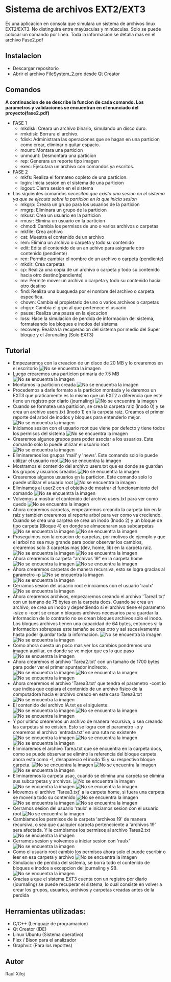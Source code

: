 # Sistema de archivos EXT2/EXT3

Es una aplicacion en consola que simulara un sistema de archivos linux EXT2/EXT3. No distinguira entre mayúsculas y minúsculas. Solo se puede colocar un comando por línea. Toda la informacion se detalla mas en el archivo Fase2.pdf

## Instalacion
- Descargar repositorio
- Abrir el archivo FileSystem_2.pro desde Qt Creator

## Comandos
**A continuacion de se describe la funcion de cada comando. Los parametros y validaciones se encuentran en el enunciado del proyecto(fase2.pdf)**
* FASE 1
  - mkdisk: Creara un archivo binario, simulando un disco duro.
  - rmkdisk: Borrara el archivo.
  - fdisk: Administrara las operaciones que se hagan en una particion como crear, eliminar o quitar espacio.
  - mount: Montara una particion
  - unmount: Desmontara una particion
  - rep: Generara un reporte tipo imagen
  - exec: Ejecutara un archivo con comandos ya escritos. 
* FASE 2
  - mkfs: Realiza el formateo copleto de una particion. 
  - login: Inicia sesion en el sistema de una particion
  - logout: Cierra sesion en el sistema
* Los siguientes comandos *necesitan que exista una sesion en el sistema ya que se ejecuta sobre la particion en la que inicia sesion*
  - mkgrp: Creara un grupo para los usuarios de la particion
  - rmgrp: Eliminara un grupo de la particion
  - mkusr: Crea un usuario en la particion
  - rmusr: Elimina un usuario en la particion
  - chmod: Cambia los permisos de uno o varios archivos o carpetas
  - mkfile: Crea archivo 
  - cat: Muestra el contenido de un archivo
  - rem: Elimina un archivo o carpeta y todo su contenido
  - edit: Edita el contenido de un an achivo para asignarle otro contenido (pendiente)
  - ren: Permite cambiar el nombre de un archivo o carpeta (pendiente)
  - mkdir: Crea carpetas
  - cp: Realiza una copia de un archivo o carpeta y todo su contenido hacia otro destino(pendiente)
  - mv: Permite mover un archivo o carpeta y todo su contenido hacia otro destino
  - find: Realiza una busqueda por el nombre del archivo o carpeta especifica.
  - chown: Cambia el propietario de uno o varios archivos o carpetas
  - chgrp: Cambia el grpo al que pertenece el usuario 
  - pause: Realiza una pausa en la ejecucion
  - loss: Hace la simulacion de perdida de informacion del sistema, formateando los bloques e inodos del sistema
  - recovery: Realiza la recuperacion del sistema por medio del Super bloque y el Jorunaling (Solo EXT3)

## Tutorial
 - Empezaremos con la creacion de un disco de 20 MB y lo crearemos en el escritorio 
 ![No se encuentra la imagen](https://github.com/raulxiloj/FileSystem_2/blob/master/Imagenes/Comandos/mkdisk.png)
 - Luego crearemos una particion primaria de 7.5 MB 
 ![No se encuentra la imagen](https://github.com/raulxiloj/FileSystem_2/blob/master/Imagenes/Comandos/fdisk.png)
 - Montamos la particion creada 
 ![No se encuentra la imagen](https://github.com/raulxiloj/FileSystem_2/blob/master/Imagenes/Comandos/mount.png)
 - Procedemos a darle formato a la particion montada y le daremos un EXT3 que praticamente es lo mismo que un EXT2 a diferencia que este tiene un registro por diario (journaling)
 ![No se encuentra la imagen](https://github.com/raulxiloj/FileSystem_2/blob/master/Imagenes/Comandos/mkfs.png)
 - Cuando se formatea una particion, se crea la carpeta raiz (Inodo 0) y se crea un archivo users.txt (Inodo 1) en la carpeta raiz. Creamos el primer reporte del arbol de inodos y bloques para entenderlo mejor.
 ![No se encuentra la imagen](https://github.com/raulxiloj/FileSystem_2/blob/master/Imagenes/Reportes/reporte1_tree.jpg)
 - Iniciamos sesion con el usuario root que viene por defecto y tiene todos los permisos del sistema
 ![No se encuentra la imagen](https://github.com/raulxiloj/FileSystem_2/blob/master/Imagenes/Comandos/login.png)
 - Crearemos algunos grupos para poder asociar a los usuarios. Este comando solo lo puede utilizar el usuario root
 ![No se encuentra la imagen](https://github.com/raulxiloj/FileSystem_2/blob/master/Imagenes/Comandos/mkgrp.png)
 - Eliminaremos los grupos 'mail' y 'news'. Este comando solo lo puede utilizar el usuario root
![No se encuentra la imagen](https://github.com/raulxiloj/FileSystem_2/blob/master/Imagenes/Comandos/rmgrp.png)
 - Mostramos el contenido del archivo users.txt que es donde se guardan los grupos y usuarios creados 
 ![No se encuentra la imagen](https://github.com/raulxiloj/FileSystem_2/blob/master/Imagenes/Comandos/cat.png)
 - Crearemos algunos usuarios en la particion. Este comando solo lo puede utilizar el usuario root
 ![No se encuentra la imagen](https://github.com/raulxiloj/FileSystem_2/blob/master/Imagenes/Comandos/mkusr.png)
 - Eliminamos al user2 con el objetivo de mostrar el funcionamiento del comando
 ![No se encuentra la imagen](https://github.com/raulxiloj/FileSystem_2/blob/master/Imagenes/Comandos/rmusr.png)
 - Volvemos a mostrar el contenido del archivo users.txt para ver como quedo
 ![No se encuentra la imagen](https://github.com/raulxiloj/FileSystem_2/blob/master/Imagenes/Comandos/cat2.png)
 - Ahora crearemos carpetas, empezaremos creando la carpeta bin en la raiz y tambien crearemos el reporte arbol para ver como va creciendo. Cuando se crea una carptea se crea un inodo (Inodo 2) y un bloque de tipo carpeta (Bloque 4) en donde se almacenaran sus subcarpetas
 ![No se encuentra la imagen](https://github.com/raulxiloj/FileSystem_2/blob/master/Imagenes/Comandos/mkdir1.png)
 ![No se encuentra la imagen](https://github.com/raulxiloj/FileSystem_2/blob/master/Imagenes/Reportes/reporte2.1_tree.jpg)
 - Proseguimos con la creacion de carpetas, por motivos de ejemplo y que el arbol no sea muy grande para poder observar los cambios, crearemos solo 3 carpetas mas (dev, home, lib) en la carpeta raiz.
 ![No se encuentra la imagen](https://github.com/raulxiloj/FileSystem_2/blob/master/Imagenes/Comandos/mkdir2.png)
 ![No se encuentra la imagen](https://github.com/raulxiloj/FileSystem_2/blob/master/Imagenes/Reportes/reporte2.2_tree.jpg)
 - Ahora crearemos la carpeta "archivos 19" en la carpeta home 
 ![No se encuentra la imagen](https://github.com/raulxiloj/FileSystem_2/blob/master/Imagenes/Comandos/mkdir3.png)
 ![No se encuentra la imagen](https://github.com/raulxiloj/FileSystem_2/blob/master/Imagenes/Reportes/reporte2.3_tree.jpg)
 - Ahora crearemos carpetas de manera recursiva, esto se logra gracias al parametro -p 
 ![No se encuentra la imagen](https://github.com/raulxiloj/FileSystem_2/blob/master/Imagenes/Comandos/mkdir4.png)
 ![No se encuentra la imagen](https://github.com/raulxiloj/FileSystem_2/blob/master/Imagenes/Reportes/reporte2.4_tree.jpg)
 - Cerramos sesion del usuario root e iniciamos con el usuario 'raulx' 
 ![No se encuentra la imagen](https://github.com/raulxiloj/FileSystem_2/blob/master/Imagenes/Comandos/logoi.png)
 - Ahora crearemos archivos, empezaremos creando el archivo 'Tarea1.txt' con un tamano de 75 bytes en la carpeta docs. Cuando se crea un archivo, se crea un inodo y dependiendo si el archivo tiene el parametro -size o -cont se crean n bloques archivos necesarios para guardar la informacion de lo contrario no se crean bloques archivos solo el inodo. Los bloques archivos tienen una capacidad de 64 bytes, entonces si la informacion sobrepasa este tamaño se crea otro y asi sucesivamente hasta poder guardar toda la informacion. 
 ![No se encuentra la imagen](https://github.com/raulxiloj/FileSystem_2/blob/master/Imagenes/Comandos/mkfile1.png)
 ![No se encuentra la imagen](https://github.com/raulxiloj/FileSystem_2/blob/master/Imagenes/Reportes/reporte3.1_tree.jpg)
 - Como ahora cuesta un poco mas ver los cambios pondremos una imagen auxiliar, en donde se ve mejor que es lo que paso
 ![No se encuentra la imagen](https://github.com/raulxiloj/FileSystem_2/blob/master/Imagenes/Reportes/reporte3.1_zoom.png)
 - Ahora crearemos el archivo 'Tarea2.txt' con un tamaño de 1700 bytes para poder ver el primer apuntador indirecto. 
 ![No se encuentra la imagen](https://github.com/raulxiloj/FileSystem_2/blob/master/Imagenes/Comandos/mkfile2.png)
 ![No se encuentra la imagen](https://github.com/raulxiloj/FileSystem_2/blob/master/Imagenes/Reportes/reporte3.2_tree.jpg)
 ![No se encuentra la imagen](https://github.com/raulxiloj/FileSystem_2/blob/master/Imagenes/Reportes/reporte3.2_zoom.png)
 - Ahora crearemos el archivo 'Tarea3.txt' que tendra el parametro -cont lo que indica que copiara el contenido de un archivo fisico de la computadora hacia el archivo creado en este caso Tarea3.txt
 ![No se encuentra la imagen](https://github.com/raulxiloj/FileSystem_2/blob/master/Imagenes/Comandos/mkfile4.png)
 - El contenido del archivo IA.txt es el siguiente: 
 ![No se encuentra la imagen](https://github.com/raulxiloj/FileSystem_2/blob/master/Imagenes/Reportes/contenido.png)
 ![No se encuentra la imagen](https://github.com/raulxiloj/FileSystem_2/blob/master/Imagenes/Reportes/reporte3.3_tree.jpg)
 ![No se encuentra la imagen](https://github.com/raulxiloj/FileSystem_2/blob/master/Imagenes/Reportes/reporte3.3_zoom.png)
 - Y por ultimo crearemos un archivo de manera recursiva, o sea creando las carpetas si no existen. Esto se logra con el parametro -p y crearemos el archivo 'entrada.txt' en una ruta no existente
 ![No se encuentra la imagen](https://github.com/raulxiloj/FileSystem_2/blob/master/Imagenes/Comandos/mkfile3.png)
 ![No se encuentra la imagen](https://github.com/raulxiloj/FileSystem_2/blob/master/Imagenes/Reportes/reporte3.4_tree.jpg)
 ![No se encuentra la imagen](https://github.com/raulxiloj/FileSystem_2/blob/master/Imagenes/Reportes/reporte3.4_zoom.png)
 - Eliminaremos el archivo Tarea.txt que se encuentra en la carpeta docs, como se puede observar se elimino la referencia del bloque carpeta ahora esta como -1, desaparecio el inodo 15 y su respectivo bloque carpeta.
 ![No se encuentra la imagen](https://github.com/raulxiloj/FileSystem_2/blob/master/Imagenes/Comandos/rem.png)
 ![No se encuentra la imagen](https://github.com/raulxiloj/FileSystem_2/blob/master/Imagenes/Reportes/reporte4.1_tree.jpg)
 ![No se encuentra la imagen](https://github.com/raulxiloj/FileSystem_2/blob/master/Imagenes/Reportes/reporte4.1_zoom.png)
 - Eliminaremos la carpeta usac, cuando se elimina una carpeta se elimina sus subcarpetas y archivos.
 ![No se encuentra la imagen](https://github.com/raulxiloj/FileSystem_2/blob/master/Imagenes/Comandos/rem2.png)
 ![No se encuentra la imagen](https://github.com/raulxiloj/FileSystem_2/blob/master/Imagenes/Reportes/reporte4.2_tree.jpg)
 ![No se encuentra la imagen](https://github.com/raulxiloj/FileSystem_2/blob/master/Imagenes/Reportes/reporte4.2_zoom.png)
 - Movemos el archivo 'Tarea3.txt' a la carpeta home, si fuera una carpeta se moveria todo su contenido
 ![No se encuentra la imagen](https://github.com/raulxiloj/FileSystem_2/blob/master/Imagenes/Comandos/mv.png)
 ![No se encuentra la imagen](https://github.com/raulxiloj/FileSystem_2/blob/master/Imagenes/Reportes/reporte4.3_tree.jpg)
 ![No se encuentra la imagen](https://github.com/raulxiloj/FileSystem_2/blob/master/Imagenes/Reportes/reporte4.3_zoom.png)
 - Cerramos sesion del usuario 'raulx' e iniciamos sesion con el usuario root 
 ![No se encuentra la imagen](https://github.com/raulxiloj/FileSystem_2/blob/master/Imagenes/Comandos/logoi2.png)
 - Cambiamos los permisos de la carpeta 'archivos 19' de manera recursiva, o sea que cualquier carpeta perteneciente a 'archivos 19' sera afectada. Y le cambiamos los permisos al archivo Tarea2.txt
 ![No se encuentra la imagen](https://github.com/raulxiloj/FileSystem_2/blob/master/Imagenes/Comandos/chmod.png)
 - Cerramos sesion y volvemos a iniciar sesion con 'raulx'
 ![No se encuentra la imagen](https://github.com/raulxiloj/FileSystem_2/blob/master/Imagenes/Comandos/logoi3.png)
 - Como el usuario root cambio los permisos ahora solo el puede escribir o leer en esa carpeta y archivo
 ![No se encuentra la imagen](https://github.com/raulxiloj/FileSystem_2/blob/master/Imagenes/Comandos/errorPermisos.png)
 - Simulacion de perdida del sistema, se borra todo el contenido de bloques e inodos a excepcion del journaling y SB.
 ![No se encuentra la imagen](https://github.com/raulxiloj/FileSystem_2/blob/master/Imagenes/Comandos/loss.png)
 - Gracias a que el sistema EXT3 cuenta con un registro por diario (journaling) se puede recuperar el sistema, lo cual consiste en volver a crear los grupos, usuarios, archivos y carpetas creadas antes de la perdida 
 
## Herramientas utilizadas:
- C/C++ (Lenguaje de programacion) 
- Qt Creator (IDE)
- Linux Ubuntu (Sistema operativo) 
- Flex / Bison para el analizador
- Graphviz (Para los reportes)

## Autor 
Raul Xiloj
